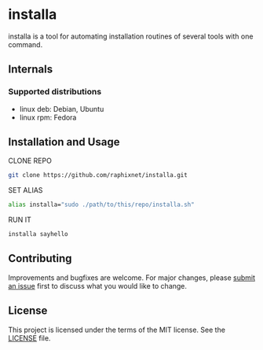 # installa

installa is a tool for automating installation routines of several tools with one command.

## Internals
### Supported distributions
* linux deb: Debian, Ubuntu
* linux rpm: Fedora

## Installation and Usage

CLONE REPO 
```bash
git clone https://github.com/raphixnet/installa.git 
```

SET ALIAS
```bash
alias installa="sudo ./path/to/this/repo/installa.sh"
```

RUN IT
```bash
installa sayhello 
```

## Contributing
Improvements and bugfixes are welcome. For major changes, please [submit an issue](https://github.com/raphixnet/installa/issues) first to discuss what you would like to change.

## License
This project is licensed under the terms of the MIT license. See the [LICENSE](LICENSE) file.
